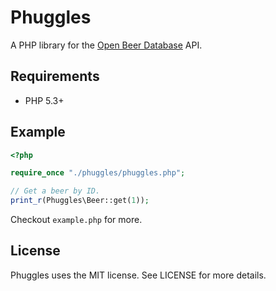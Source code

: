 # Phuggles

A PHP library for the [Open Beer Database](https://github.com/tristandunn/openbeerdatabase) API.

## Requirements

* PHP 5.3+

## Example

~~~ php
<?php

require_once "./phuggles/phuggles.php";

// Get a beer by ID.
print_r(Phuggles\Beer::get(1));
~~~

Checkout `example.php` for more.

## License

Phuggles uses the MIT license. See LICENSE for more details.

